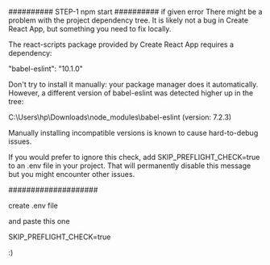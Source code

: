 ##########
STEP-1 npm start
##########
if given error 
There might be a problem with the project dependency tree.
It is likely not a bug in Create React App, but something you need to fix locally.

The react-scripts package provided by Create React App requires a dependency:

  "babel-eslint": "10.1.0"

Don't try to install it manually: your package manager does it automatically.
However, a different version of babel-eslint was detected higher up in the tree:

  C:\Users\hp\Downloads\node_modules\babel-eslint (version: 7.2.3)

Manually installing incompatible versions is known to cause hard-to-debug issues.

If you would prefer to ignore this check, add SKIP_PREFLIGHT_CHECK=true to an .env file in your project.
That will permanently disable this message but you might encounter other issues.


####################

create .env file 

and paste this one 

SKIP_PREFLIGHT_CHECK=true


:) 
